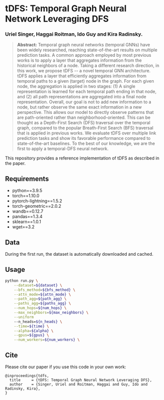 # tDFS: Temporal Graph Neural Network Leveraging DFS

### Uriel Singer, Haggai Roitman, Ido Guy and Kira Radinsky. 

> **Abstract:**
> Temporal graph neural networks (temporal GNNs) have been widely researched, reaching state-of-the-art results on multiple prediction tasks. A common approach employed by most previous works is to apply a layer that aggregates information from the historical neighbors of a node. Taking a different research direction, in this work, we propose tDFS -- a novel temporal GNN architecture. tDFS applies a layer that efficiently aggregates information from temporal paths to a given (target) node in the graph. For each given node, the aggregation is applied in two stages: (1) A single representation is learned for each temporal path ending in that node, and (2) all path representations are aggregated into a final node representation. Overall, our goal is not to add new information to a node, but rather observe the same exact information in a new perspective. This  allows our model to directly observe patterns that are path-oriented rather than neighborhood-oriented. This can be thought as a Depth-First Search (DFS) traversal over the temporal graph, compared to the popular Breath-First Search (BFS) traversal that is applied in previous works. We evaluate tDFS over multiple link prediction tasks and show its favorable performance compared to state-of-the-art baselines. To the best of our knowledge, we are the first to apply a temporal-DFS neural network.

This repository provides a reference implementation of tDFS as described in the paper.

## Requirements
 - python==3.9.5
 - torch==1.10.0
 - pytorch-lightning==1.5.2
 - torch-geometric==2.0.2
 - wandb==0.12.7
 - pandas==1.3.4
 - sklearn==1.0.1
 - wget==3.2

## Data
During the first run, the dataset is automatically downloaded and cached.

## Usage
```bash
python run.py \
    --dataset=${dataset} \
    --bfs_method=${bfs_method} \
    --attn_mode=${attn_mode} \
    --path_agg=${path_agg} \
    --paths_agg=${paths_agg} \
    --num_hops=${num_hops} \
    --max_neighbors=${max_neighbors} \
    --uniform
    --n_heads=${n_heads} \
    --time=${time} \
    --alpha=${alpha} \
    --gpus=${gpus} \
    --num_workers=${num_workers} \
```

## Cite
Please cite our paper if you use this code in your own work:
```
@inproceedings{tdfs,
  title     = {tDFS: Temporal Graph Neural Network Leveraging DFS},
  author    = {Singer, Uriel and Roitman, Haggai and Guy, Ido and Radinsky, Kira},
}
```
